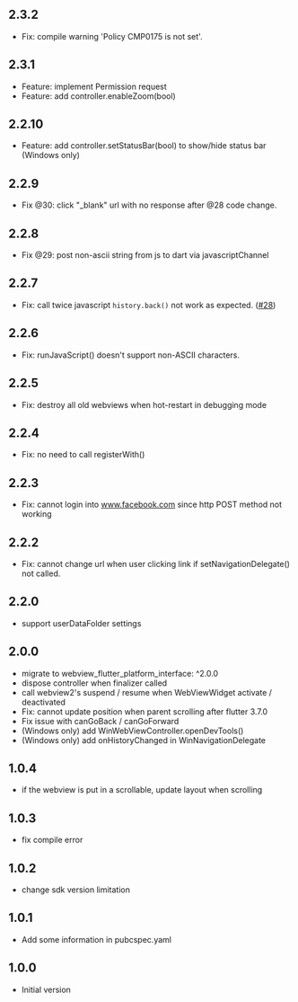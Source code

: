 ## 2.3.2

* Fix: compile warning 'Policy CMP0175 is not set'.

## 2.3.1

* Feature: implement Permission request
* Feature: add controller.enableZoom(bool)

## 2.2.10

* Feature: add controller.setStatusBar(bool) to show/hide status bar (Windows only)

## 2.2.9

* Fix @30: click "_blank" url with no response after @28 code change.

## 2.2.8

* Fix @29: post non-ascii string from js to dart via javascriptChannel

## 2.2.7

* Fix: call twice javascript `history.back()` not work as expected. ([#28](https://github.com/jakky1/webview_win_floating/issues/28))

## 2.2.6

* Fix: runJavaScript() doesn't support non-ASCII characters.

## 2.2.5

* Fix: destroy all old webviews when hot-restart in debugging mode

## 2.2.4

* Fix: no need to call registerWith()

## 2.2.3

* Fix: cannot login into www.facebook.com since http POST method not working

## 2.2.2

* Fix: cannot change url when user clicking link if setNavigationDelegate() not called.

## 2.2.0
* support userDataFolder settings

## 2.0.0

* migrate to webview_flutter_platform_interface: ^2.0.0
* dispose controller when finalizer called
* call webview2's suspend / resume when WebViewWidget activate / deactivated
* Fix: cannot update position when parent scrolling after flutter 3.7.0
* Fix issue with canGoBack / canGoForward
* (Windows only) add WinWebViewController.openDevTools()
* (Windows only) add onHistoryChanged in WinNavigationDelegate

## 1.0.4

* if the webview is put in a scrollable, update layout when scrolling

## 1.0.3

* fix compile error

## 1.0.2

* change sdk version limitation

## 1.0.1

* Add some information in pubcspec.yaml

## 1.0.0

* Initial version
